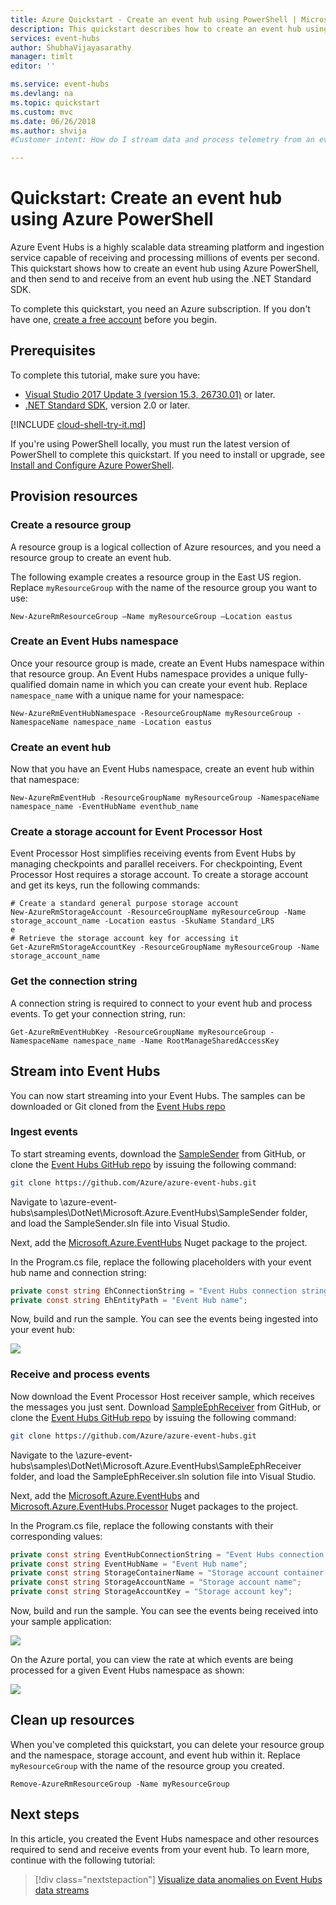 ```yaml
---
title: Azure Quickstart - Create an event hub using PowerShell | Microsoft Docs
description: This quickstart describes how to create an event hub using Azure PowerShell and then send and receive events using .NET Standard SDK. 
services: event-hubs
author: ShubhaVijayasarathy
manager: timlt
editor: ''

ms.service: event-hubs
ms.devlang: na
ms.topic: quickstart
ms.custom: mvc
ms.date: 06/26/2018
ms.author: shvija
#Customer intent: How do I stream data and process telemetry from an event hub?

---
```


# Quickstart: Create an event hub using Azure PowerShell

Azure Event Hubs is a highly scalable data streaming platform and ingestion service capable of receiving and processing millions of events per second. This quickstart shows how to create an event hub using Azure PowerShell, and then send to and receive from an event hub using the .NET Standard SDK.

To complete this quickstart, you need an Azure subscription. If you don't have one, [create a free account][] before you begin.

## Prerequisites

To complete this tutorial, make sure you have:

- [Visual Studio 2017 Update 3 (version 15.3, 26730.01)](http://www.visualstudio.com/vs) or later.
- [.NET Standard SDK](https://www.microsoft.com/net/download/windows), version 2.0 or later.

[!INCLUDE [cloud-shell-try-it.md](../../includes/cloud-shell-try-it.md)]

If you're using PowerShell locally, you must run the latest version of PowerShell to complete this quickstart. If you need to install or upgrade, see [Install and Configure Azure PowerShell](https://docs.microsoft.com/en-us/powershell/azure/install-azurerm-ps?view=azurermps-5.7.0).

## Provision resources

### Create a resource group

A resource group is a logical collection of Azure resources, and you need a resource group to create an event hub. 

The following example creates a resource group in the East US region. Replace `myResourceGroup` with the name of the resource group you want to use:

```azurepowershell-interactive
New-AzureRmResourceGroup –Name myResourceGroup –Location eastus
```

### Create an Event Hubs namespace

Once your resource group is made, create an Event Hubs namespace within that resource group. An Event Hubs namespace provides a unique fully-qualified domain name in which you can create your event hub. Replace `namespace_name` with a unique name for your namespace:

```azurepowershell-interactive
New-AzureRmEventHubNamespace -ResourceGroupName myResourceGroup -NamespaceName namespace_name -Location eastus
```

### Create an event hub

Now that you have an Event Hubs namespace, create an event hub within that namespace:

```azurepowershell-interactive
New-AzureRmEventHub -ResourceGroupName myResourceGroup -NamespaceName namespace_name -EventHubName eventhub_name
```

### Create a storage account for Event Processor Host

Event Processor Host simplifies receiving events from Event Hubs by managing checkpoints and parallel receivers. For checkpointing, Event Processor Host requires a storage account. To create a storage account and get its keys, run the following commands:

```azurepowershell-interactive
# Create a standard general purpose storage account 
New-AzureRmStorageAccount -ResourceGroupName myResourceGroup -Name storage_account_name -Location eastus -SkuName Standard_LRS 
e
# Retrieve the storage account key for accessing it
Get-AzureRmStorageAccountKey -ResourceGroupName myResourceGroup -Name storage_account_name
```

### Get the connection string

A connection string is required to connect to your event hub and process events. To get your connection string, run:

```azurepowershell-interactive
Get-AzureRmEventHubKey -ResourceGroupName myResourceGroup -NamespaceName namespace_name -Name RootManageSharedAccessKey
```

## Stream into Event Hubs

You can now start streaming into your Event Hubs. The samples can be downloaded or Git cloned from the [Event Hubs repo](https://github.com/Azure/azure-event-hubs)

### Ingest events

To start streaming events, download the [SampleSender](https://github.com/Azure/azure-event-hubs/tree/master/samples/DotNet/Microsoft.Azure.EventHubs/SampleSender) from GitHub, or clone the [Event Hubs GitHub repo](https://github.com/Azure/azure-event-hubs) by issuing the following command:

```bash
git clone https://github.com/Azure/azure-event-hubs.git
```

Navigate to \azure-event-hubs\samples\DotNet\Microsoft.Azure.EventHubs\SampleSender folder, and load the SampleSender.sln file into Visual Studio.

Next, add the [Microsoft.Azure.EventHubs](https://www.nuget.org/packages/Microsoft.Azure.EventHubs/) Nuget package to the project.

In the Program.cs file, replace the following placeholders with your event hub name and connection string:

```C#
private const string EhConnectionString = "Event Hubs connection string";
private const string EhEntityPath = "Event Hub name";

```

Now, build and run the sample. You can see the events being ingested into your event hub:

![][3]

### Receive and process events

Now download the Event Processor Host receiver sample, which receives the messages you just sent. Download [SampleEphReceiver](https://github.com/Azure/azure-event-hubs/tree/master/samples/DotNet/Microsoft.Azure.EventHubs/SampleEphReceiver) from GitHub, or clone the [Event Hubs GitHub repo](https://github.com/Azure/azure-event-hubs) by issuing the following command:

```bash
git clone https://github.com/Azure/azure-event-hubs.git
```

Navigate to the \azure-event-hubs\samples\DotNet\Microsoft.Azure.EventHubs\SampleEphReceiver folder, and load the SampleEphReceiver.sln solution file into Visual Studio.

Next, add the [Microsoft.Azure.EventHubs](https://www.nuget.org/packages/Microsoft.Azure.EventHubs/) and [Microsoft.Azure.EventHubs.Processor](https://www.nuget.org/packages/Microsoft.Azure.EventHubs.Processor/) Nuget packages to the project.

In the Program.cs file, replace the following constants with their corresponding values:

```C#
private const string EventHubConnectionString = "Event Hubs connection string";
private const string EventHubName = "Event Hub name";
private const string StorageContainerName = "Storage account container name";
private const string StorageAccountName = "Storage account name";
private const string StorageAccountKey = "Storage account key";
```

Now, build and run the sample. You can see the events being received into your sample application:

![][4]

On the Azure portal, you can view the rate at which events are being processed for a given Event Hubs namespace as shown:

![][5]

## Clean up resources

When you've completed this quickstart, you can delete your resource group and the namespace, storage account, and event hub within it. Replace `myResourceGroup` with the name of the resource group you created. 

```azurepowershell-interactive
Remove-AzureRmResourceGroup -Name myResourceGroup
```

## Next steps

In this article, you created the Event Hubs namespace and other resources required to send and receive events from your event hub. To learn more, continue with the following tutorial:

> [!div class="nextstepaction"]
> [Visualize data anomalies on Event Hubs data streams](event-hubs-tutorial-visualize-anomalies.md)

[create a free account]: https://azure.microsoft.com/free/?ref=microsoft.com&utm_source=microsoft.com&utm_medium=docs&utm_campaign=visualstudio
[Install and Configure Azure PowerShell]: https://docs.microsoft.com/powershell/azure/install-azurerm-ps
[New-AzureRmResourceGroup]: https://docs.microsoft.com/powershell/module/azurerm.resources/new-azurermresourcegroup
[fully qualified domain name]: https://wikipedia.org/wiki/Fully_qualified_domain_name
[3]: ./media/event-hubs-quickstart-powershell/sender1.png
[4]: ./media/event-hubs-quickstart-powershell/receiver1.png
[5]: ./media/event-hubs-quickstart-powershell/metrics.png
